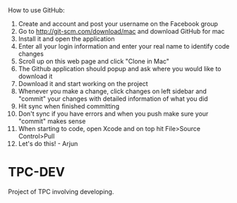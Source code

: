 How to use GitHub:

1. Create and account and post your username on the Facebook group
2. Go to http://git-scm.com/download/mac and download GitHub for mac
3. Install it and open the application
4. Enter all your login information and enter your real name to identify code changes
5. Scroll up on this web page and click "Clone in Mac"
6. The Github application should popup and ask where you would like to download it
7. Download it and start working on the project
8. Whenever you make a change, click changes on left sidebar and "commit" your changes with detailed information of what you did
9. Hit sync when finished committing
10. Don't sync if you have errors and when you push make sure your "commit" makes sense
11. When starting to code, open Xcode and on top hit File>Source Control>Pull
11. Let's do this! - Arjun

TPC-DEV
=======

Project of TPC involving developing.
